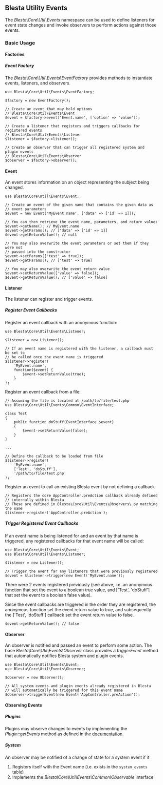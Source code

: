 ## Blesta Utility Events

The _Blesta\Core\Util\Events_ namespace can be used to define listeners for
event state changes and invoke observers to perform actions against those events.

### Basic Usage

#### Factories

##### Event Factory

The _Blesta\Core\Util\Events\EventFactory_ provides methods to instantiate
events, listeners, and observers.

```
use Blesta\Core\Util\Events\EventFactory;

$factory = new EventFactory();

// Create an event that may hold options
// Blesta\Core\Util\Events\Event
$event = $factory->event('Event.name', ['option' => 'value']);

// Create a listener that registers and triggers callbacks for registered events
// Blesta\Core\Util\Events\Listener
$listener = $factory->listener();

// Create an observer that can trigger all registered system and plugin events
// Blesta\Core\Util\Events\Observer
$observer = $factory->observer();
```

#### Event

An event stores information on an object representing the subject being changed.

```
use Blesta\Core\Util\Events\Event;

// Create an event of the given name that contains the given data as
// event parameters
$event = new Event('MyEvent.name', ['data' => ['id' => 1]]);

// You can then retrieve the event name, parameters, and return values
$event->getName(); // MyEvent.name
$event->getParams(); // ['data' => ['id' => 1]]
$event->getReturnValue(); // null

// You may also overwrite the event parameters or set them if they were not
// passed into the constructor
$event->setParams(['test' => true]);
$event->getParams(); // ['test' => true]

// You may also overwrite the event return value
$event->setReturnValue(['value' => false]);
$event->getReturnValue(); // ['value' => false]
```

#### Listener

The listener can register and trigger events.

##### Register Event Callbacks

Register an event callback with an anonymous function:

```
use Blesta\Core\Util\Events\Listener;

$listener = new Listener();

// If an event name is registered with the listener, a callback must be set to
// be called once the event name is triggered
$listener->register(
    'MyEvent.name',
    function($event) {
        $event->setReturnValue(true);
    }
);
```

Register an event callback from a file:

```
// Assuming the file is located at /path/to/file/test.php
use Blesta\Core\Util\Events\Common\EventInterface;

class Test
{
    public function doStuff(EventInterface $event)
    {
        $event->setReturnValue(false);
    }
}

...

// Define the callback to be loaded from file
$listener->register(
    'MyEvent.name',
    ['Test', 'doStuff'],
    '/path/to/file/test.php'
);
```

Register an event to call an existing Blesta event by not defining a callback

```
// Registers the core AppController.preAction callback already defined
// internally within Blesta
// These are defined in Blesta\Core\Util\Events\Observers\ by matching the name
$listener->register('AppController.preAction');
```

##### Trigger Registered Event Callbacks

If an event name is being listened for and an event by that name is triggered,
any registered callbacks for that event name will be called:

```
use Blesta\Core\Util\Events\Event;
use Blesta\Core\Util\Events\Listener;

$listener = new Listener();

// Trigger the event far any listeners that were previously registered
$event = $listener->trigger(new Event('MyEvent.name'));
```

There were 2 events registered previously (see above, i.e. an anonymous function
that set the event to a boolean true value, and ['Test', 'doStuff'] that set the
event to a boolean false value).

Since the event callbacks are triggered in the order they are registered,
the anonymous function set the event return value to true, and subsequently the
['Test', 'doStuff'] callback set the event return value to false.

```
$event->getReturnValue(); // false
```

#### Observer

An observer is notified and passed an event to perform some action. The base
_Blesta\Core\Util\Events\Observer_ class provides a _triggerEvent_ method
that automatically notifies Blesta system and plugin events.

```
use Blesta\Core\Util\Events\Event;
use Blesta\Core\Util\Events\Observer;

$observer = new Observer();

// All system events and plugin events already registered in Blesta
// will automatically be triggered for this event name
$observer->triggerEvent(new Event('AppController.preAction'));
```

#### Observing Events

##### Plugins

Plugins may observe changes to events by implementing the _Plugin::getEvents_
method as defined in the
[documentation](https://docs.blesta.com/display/dev/Plugin+Events).

##### System

An observer may be notified of a change of state for a system event if it

1. Registers itself with the Event name (i.e. exists in the `system_events` table)
2. Implements the _Blesta\Core\Util\Events\Common\Observable_ interface
